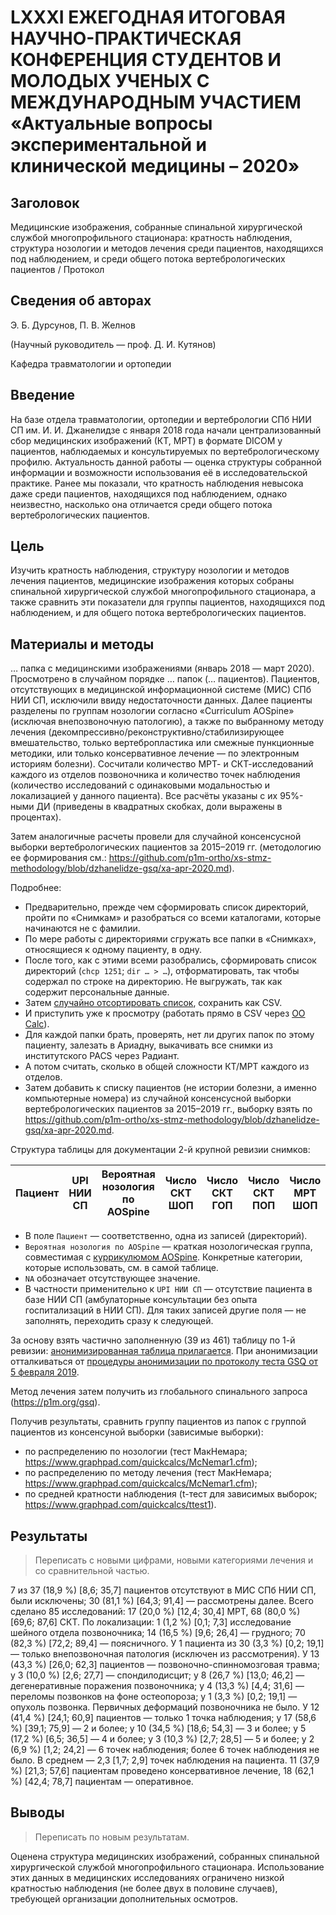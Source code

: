 # LXXXI ЕЖЕГОДНАЯ ИТОГОВАЯ НАУЧНО-ПРАКТИЧЕСКАЯ КОНФЕРЕНЦИЯ СТУДЕНТОВ И МОЛОДЫХ УЧЕНЫХ С МЕЖДУНАРОДНЫМ УЧАСТИЕМ «Актуальные вопросы экспериментальной и клинической медицины – 2020»

## Заголовок

Медицинские изображения, собранные спинальной хирургической службой многопрофильного стационара: кратность наблюдения, структура нозологии и методов лечения среди пациентов, находящихся под наблюдением, и среди общего потока вертебрологических пациентов / Протокол

## Сведения об авторах

Э. Б. Дурсунов, П. В. Желнов

(Научный руководитель — проф. Д. И. Кутянов)

Кафедра травматологии и ортопедии

## Введение

На базе отдела травматологии, ортопедии и вертебрологии СПб НИИ СП им. И. И. Джанелидзе с января 2018 года начали централизованный сбор медицинских изображений (КТ, МРТ) в формате DICOM у пациентов, наблюдаемых и консультируемых по вертебрологическому профилю. Актуальность данной работы — оценка структуры собранной информации и возможности использования её в исследовательской практике. Ранее мы показали, что кратность наблюдения невысока даже среди пациентов, находящихся под наблюдением, однако неизвестно, насколько она отличается среди общего потока вертебрологических пациентов.

## Цель

Изучить кратность наблюдения, структуру нозологии и методов лечения пациентов, медицинские изображения которых собраны спинальной хирургической службой многопрофильного стационара, а также сравнить эти показатели для группы пациентов, находящихся под наблюдением, и для общего потока вертебрологических пациентов.

## Материалы и методы

… папка с медицинскими изображениями (январь 2018 — март 2020). Просмотрено в случайном порядке … папок (… пациентов). Пациентов, отсутствующих в медицинской информационной системе (МИС) СПб НИИ СП, исключили ввиду недостаточности данных. Далее пациенты разделены по группам нозологии согласно «Curriculum AOSpine» (исключая внепозвоночную патологию), а также по выбранному методу лечения (декомпрессивно/реконструктивно/стабилизирующее вмешательство, только вертебропластика или смежные пункционные методики, или только консервативное лечение — по электронным историям болезни). Сосчитали количество МРТ- и СКТ-исследований каждого из отделов позвоночника и количество точек наблюдения (количество исследований с одинаковыми модальностью и локализацией у данного пациента). Все расчёты указаны с их 95%-ными ДИ (приведены в квадратных скобках, доли выражены в процентах).

Затем аналогичные расчеты провели для случайной консенсусной выборки вертебрологических пациентов за 2015–2019 гг. (методологию ее формирования см.: https://github.com/p1m-ortho/xs-stmz-methodology/blob/dzhanelidze-gsq/xa-apr-2020.md).

Подробнее:

* Предварительно, прежде чем сформировать список директорий, пройти по «Снимкам» и разобраться со всеми каталогами, которые начинаются не с фамилии.
* По мере работы с директориями сгружать все папки в «Снимках», относящиеся к одному пациенту, в одну.
* После того, как с этими всеми разобрались, сформировать список директорий (`chcp 1251`; `dir … > …`), отформатировать, так чтобы содержал по строке на директорию. Не выгружать, так как содержит персональные данные.
* Затем [случайно отсортировать список](https://www.random.org/lists), сохранить как CSV.
* И приступить уже к просмотру (работать прямо в CSV через [OO Calc](https://www.openoffice.org/porting/mac)).
* Для каждой папки брать, проверять, нет ли других папок по этому пациенту, залезать в Ариадну, выкачивать все снимки из институтского PACS через Радиант.
* А потом считать, сколько в общей сложности КТ/МРТ каждого из отделов.
* Затем добавить к списку пациентов (не истории болезни, а именно компьютерные номера) из случайной консенсусной выборки вертебрологических пациентов за 2015–2019 гг., выборку взять по https://github.com/p1m-ortho/xs-stmz-methodology/blob/dzhanelidze-gsq/xa-apr-2020.md.

Структура таблицы для документации 2-й крупной ревизии снимков:

| Пациент | UPI НИИ СП | Вероятная нозология по AOSpine | Число СКТ ШОП | Число СКТ ГОП | Число СКТ ПОП | Число МРТ ШОП | Число МРТ ГОП | Число МРТ ПОП |
|---------|------------|--------------------------------|---------------|---------------|---------------|---------------|---------------|---------------|

* В поле `Пациент` — соответственно, одна из записей (директорий).
* `Вероятная нозология по AOSpine` — краткая нозологическая группа, совместимая с [куррикулюмом AOSpine](https://google.com/search?q=aospine+curriculum). Конкретные категории, которые использовать, см. в самой таблице.
* `NA` обозначает отсутствующее значение.
* В частности применительно к `UPI НИИ СП` — отсутствие пациента в базе НИИ СП (амбулаторные консультации без опыта госпитализаций в НИИ СП). Для таких записей другие поля — не заполнять, переходить сразу к следующей.

За основу взять частично заполненную (39 из 461) таблицу по 1-й ревизии: [анонимизированная таблица прилагается](https://github.com/p1m-ortho/xs-stmz-methodology/blob/ca9d7d2039e5fb11575a2dfcace98732f387b321/2019-03-22_2047_XC_-_Cleaned_and_randomised_-_Screening_-_Anonymised.csv). При анонимизации отталкиваться от [процедуры анонимизации по протоколу теста GSQ от 5 февраля 2019](https://github.com/p1m-ortho/xs-stmz-methodology/blob/44879a205a7753a977364785d631b16d97117a79/METHOD.md#приложение-процедура-анонимизации).

Метод лечения затем получить из глобального спинального запроса (https://p1m.org/gsq).

Получив результаты, сравнить группу пациентов из папок с группой пациентов из консенсуной выборки (зависимые выборки):

* по распределению по нозологии (тест МакНемара; https://www.graphpad.com/quickcalcs/McNemar1.cfm);
* по распределению по методу лечения (тест МакНемара; https://www.graphpad.com/quickcalcs/McNemar1.cfm);
* по средней кратности наблюдения (t-тест для зависимых выборок; https://www.graphpad.com/quickcalcs/ttest1).

## Результаты

> Переписать с новыми цифрами, новыми категориями лечения и со сравнительной частью.

7 из 37 (18,9 %) [8,6; 35,7] пациентов отсутствуют в МИС СПб НИИ СП, были исключены; 30 (81,1 %) [64,3; 91,4] — рассмотрены далее. Всего сделано 85 исследований: 17 (20,0 %) [12,4; 30,4] МРТ, 68 (80,0 %) [69,6; 87,6] СКТ. По локализации: 1 (1,2 %) [0,1; 7,3] исследование шейного отдела позвоночника; 14 (16,5 %) [9,6; 26,4] — грудного; 70 (82,3 %) [72,2; 89,4] — поясничного. У 1 пациента из 30 (3,3 %) [0,2; 19,1] — только внепозвоночная патология (исключен из рассмотрения). У 13 (43,3 %) [26,0; 62,3] пациентов — позвоночно-спинномозговая травма; у 3 (10,0 %) [2,6; 27,7] — спондилодисцит; у 8 (26,7 %) [13,0; 46,2] — дегенеративные поражения позвоночника; у 4 (13,3 %) [4,4; 31,6] — переломы позвонков на фоне остеопороза; у 1 (3,3 %) [0,2; 19,1] — опухоль позвонка. Первичных деформаций позвоночника не было. У 12 (41,4 %) [24,1; 60,9] пациентов — только 1 точка наблюдения; у 17 (58,6 %) [39,1; 75,9] — 2 и более; у 10 (34,5 %) [18,6; 54,3] — 3 и более; у 5 (17,2 %) [6,5; 36,5] — 4 и более; у 3 (10,3 %) [2,7; 28,5] — 5 и более; у 2 (6,9 %) [1,2; 24,2] — 6 точек наблюдения; более 6 точек наблюдения не было. В среднем — 2,3 [1,7; 2,9] точек наблюдения на пациента. 11 (37,9 %) [21,3; 57,6] пациентам проведено консервативное лечение, 18 (62,1 %) [42,4; 78,7] пациентам — оперативное.

## Выводы

> Переписать по новым результатам.

Оценена структура медицинских изображений, собранных спинальной хирургической службой многопрофильного стационара. Использование этих данных в медицинских исследованиях ограничено низкой кратностью наблюдения (не более двух в половине случаев), требующей организации дополнительных осмотров.
